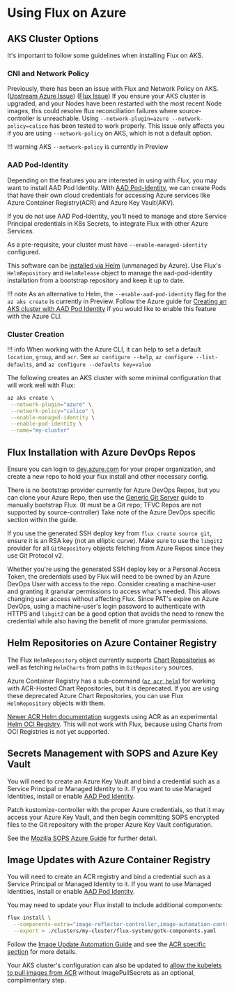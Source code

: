 # Using Flux on Azure

## AKS Cluster Options

It's important to follow some guidelines when installing Flux on AKS.

### CNI and Network Policy

Previously, there has been an issue with Flux and Network Policy on AKS. ([Upstream Azure Issue](https://github.com/Azure/AKS/issues/2031)) ([Flux Issue](https://github.com/fluxcd/flux2/issues/703))
If you ensure your AKS cluster is upgraded, and your Nodes have been restarted with the most recent Node images, this could
resolve flux reconciliation failures where source-controller is unreachable.
Using `--network-plugin=azure --network-policy=calico` has been tested to work properly.
This issue only affects you if you are using `--network-policy` on AKS, which is not a default option.

!!! warning
    AKS `--network-policy` is currently in Preview

### AAD Pod-Identity

Depending on the features you are interested in using with Flux, you may want to install AAD Pod Identity.
With [AAD Pod-Identity](https://azure.github.io/aad-pod-identity/docs/), we can create Pods that have their own
cloud credentials for accessing Azure services like Azure Container Registry(ACR) and Azure Key Vault(AKV).

If you do not use AAD Pod-Identity, you'll need to manage and store Service Principal credentials in K8s Secrets, to integrate Flux
with other Azure Services.

As a pre-requisite, your cluster must have `--enable-managed-identity` configured.

This software can be [installed via Helm](https://azure.github.io/aad-pod-identity/docs/getting-started/installation/) (unmanaged by Azure).
Use Flux's `HelmRepository` and `HelmRelease` object to manage the aad-pod-identity installation from a bootstrap repository and keep it up to date.

!!! note
    As an alternative to Helm, the `--enable-aad-pod-identity` flag for the `az aks create` is currently in Preview.
    Follow the Azure guide for [Creating an AKS cluster with AAD Pod Identity](https://docs.microsoft.com/en-us/azure/aks/use-azure-ad-pod-identity) if you would like to enable this feature with the Azure CLI.

### Cluster Creation

!!! info
    When working with the Azure CLI, it can help to set a default `location`, `group`, and `acr`.
    See `az configure --help`, `az configure --list-defaults`, and `az configure --defaults key=value`

The following creates an AKS cluster with some minimal configuration that will work well with Flux:

```sh
az aks create \
 --network-plugin="azure" \
 --network-policy="calico" \
 --enable-managed-identity \
 --enable-pod-identity \
 --name="my-cluster"
```

## Flux Installation with Azure DevOps Repos

Ensure you can login to [dev.azure.com](https://dev.azure.com) for your proper organization, and create a new repo to hold your
flux install and other necessary config.

There is no bootstrap provider currently for Azure DevOps Repos,
but you can clone your Azure Repo, then use the [Generic Git Server](../guides/installation.md#generic-git-server)
guide to manually bootstrap Flux. (It must be a Git repo; TFVC Repos are not supported by source-controller)
Take note of the Azure DevOps specific section within the guide.

If you use the generated SSH deploy key from `flux create source git`, ensure it is an RSA key (not an elliptic curve).
Make sure to use the `libgit2` provider for all `GitRepository` objects fetching from Azure Repos since they use Git Protocol v2.

Whether you're using the generated SSH deploy key or a Personal Access Token, the credentials used by
Flux will need to be owned by an Azure DevOps User with access to the repo.
Consider creating a machine-user and granting it granular permissions to access what's needed.
This allows changing user access without affecting Flux.
Since PAT's expire on Azure DevOps, using a machine-user's login password to authenticate with HTTPS and `libgit2`
can be a good option that avoids the need to renew the credential while also having the benefit of more granular permissions.

## Helm Repositories on Azure Container Registry

The Flux `HelmRepository` object currently supports [Chart Repositories](https://helm.sh/docs/topics/chart_repository/)
as well as fetching `HelmCharts` from paths in `GitRepository` sources.

Azure Container Registry has a sub-command ([`az acr helm`](https://docs.microsoft.com/en-us/cli/azure/acr/helm)) for working with
ACR-Hosted Chart Repositories, but it is deprecated.
If you are using these deprecated Azure Chart Repositories, you can use Flux `HelmRepository` objects with them.

[Newer ACR Helm documentation](https://docs.microsoft.com/en-us/azure/container-registry/container-registry-helm-repos) suggests
using ACR as an experimental [Helm OCI Registry](https://helm.sh/docs/topics/registries/).
This will not work with Flux, because using Charts from OCI Registries is not yet supported.

## Secrets Management with SOPS and Azure Key Vault

You will need to create an Azure Key Vault and bind a credential such as a Service Principal or Managed Identity to it.
If you want to use Managed Identities, install or enable [AAD Pod Identity](#aad-pod-identity).

Patch kustomize-controller with the proper Azure credentials, so that it may access your Azure Key Vault, and then begin
committing SOPS encrypted files to the Git repository with the proper Azure Key Vault configuration.

See the [Mozilla SOPS Azure Guide](../guides/mozilla-sops.md#azure) for further detail.

## Image Updates with Azure Container Registry

You will need to create an ACR registry and bind a credential such as a Service Principal or Managed Identity to it.
If you want to use Managed Identities, install or enable [AAD Pod Identity](#aad-pod-identity).

You may need to update your Flux install to include additional components:
```sh
flux install \
  --components-extra="image-reflector-controller,image-automation-controller" \
  --export > ./clusters/my-cluster/flux-system/gotk-components.yaml
```

Follow the [Image Update Automation Guide](../guides/image-update.md) and see the
[ACR specific section](../guides/image-update.md#azure-container-registry) for more details.

Your AKS cluster's configuration can also be updated to [allow the kubelets to pull images from ACR](https://docs.microsoft.com/en-us/azure/aks/cluster-container-registry-integration)
without ImagePullSecrets as an optional, complimentary step.

